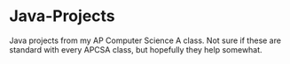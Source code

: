 # Java-Projects
Java projects from my AP Computer Science A class.
Not sure if these are standard with every APCSA class, but hopefully they help somewhat.
